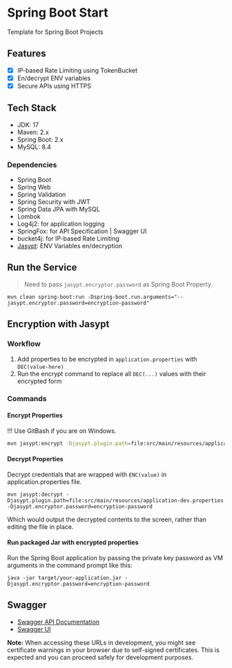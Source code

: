# Spring Boot Start

Template for Spring Boot Projects

## Features

- [x] IP-based Rate Limiting using TokenBucket
- [x] En/decrypt ENV variables
- [x] Secure APIs using HTTPS

## Tech Stack

- JDK: 17
- Maven: 2.x
- Spring Boot: 2.x
- MySQL: 8.4

### Dependencies

- Spring Boot
- Spring Web
- Spring Validation
- Spring Security with JWT
- Spring Data JPA with MySQL
- Lombok
- Log4j2: for application logging
- SpringFox: for API Specification | Swagger UI
- bucket4j: for IP-based Rate Limiting
- [Jasypt](https://github.com/ulisesbocchio/jasypt-spring-boot): ENV Variables en/decryption

## Run the Service

> Need to pass `jasypt.encryptor.password` as Spring Boot Property.

```shell
mvn clean spring-boot:run -Dspring-boot.run.arguments="--jasypt.encryptor.password=encryption-password"
```

## Encryption with Jasypt

### Workflow

1. Add properties to be encrypted in `application.properties` with `DEC(value-here)`
2. Run the encrypt command to replace all `DEC(...)` values with their encrypted form

### Commands

#### Encrypt Properties
!!! Use GitBash if you are on Windows.

```sh
mvn jasypt:encrypt -Djasypt.plugin.path=file:src/main/resources/application-dev.properties -Djasypt.encryptor.password=encryption-password
```

#### Decrypt Properties

Decrypt credentials that are wrapped with `ENC(value)` in application.properties file.

```shell
mvn jasypt:decrypt -Djasypt.plugin.path=file:src/main/resources/application-dev.properties -Djasypt.encryptor.password=encryption-password
```

Which would output the decrypted contents to the screen, rather than editing the file in place.

#### Run packaged Jar with encrypted properties

Run the Spring Boot application by passing the private key password as VM arguments in the command prompt like this:

```shell
java -jar target/your-application.jar -Djasypt.encryptor.password=encryption-password
```

## Swagger

- [Swagger API Documentation](https://127.0.0.1:8443/v2/api-docs)
- [Swagger UI](https://127.0.0.1:8443/swagger-ui/)

**Note:** When accessing these URLs in development, you might see certificate warnings in your browser due to
self-signed certificates. This is expected and you can proceed safely for development purposes.
